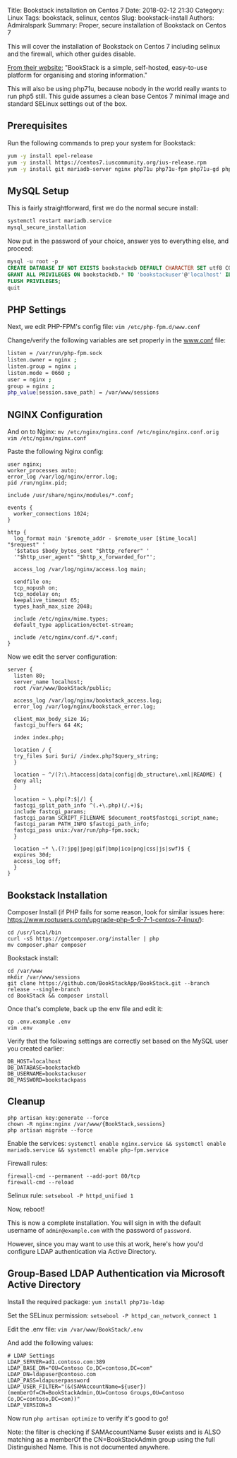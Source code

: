 Title: Bookstack installation on Centos 7
Date: 2018-02-12 21:30
Category: Linux
Tags: bookstack, selinux, centos
Slug: bookstack-install
Authors: Admiralspark
Summary: Proper, secure installation of Bookstack on Centos 7

This will cover the installation of Bookstack on Centos 7 including selinux and the firewall, which other guides disable. 

[From their website:](https://www.bookstackapp.com/) "BookStack is a simple, self-hosted, easy-to-use platform for organising and storing information." 

<p class="text-warning">This will also be using php71u, because nobody in the world really wants to run php5 still. This guide assumes a clean base Centos 7 minimal image and standard SELinux settings out of the box.</p>

## Prerequisites

Run the following commands to prep your system for Bookstack:
```bash
yum -y install epel-release
yum -y install https://centos7.iuscommunity.org/ius-release.rpm
yum -y install git mariadb-server nginx php71u php71u-fpm php71u-gd php71u-mbstring php71u-mysqlnd php71u-pdo php71u-tidy php71u-cli php71u-json php71u-xml
```

## MySQL Setup

This is fairly straightforward, first we do the normal secure install:
```bash
systemctl restart mariadb.service
mysql_secure_installation
```

Now put in the password of your choice, answer yes to everything else, and proceed:
```sql
mysql -u root -p
CREATE DATABASE IF NOT EXISTS bookstackdb DEFAULT CHARACTER SET utf8 COLLATE utf8_general_ci;
GRANT ALL PRIVILEGES ON bookstackdb.* TO 'bookstackuser'@'localhost' IDENTIFIED BY 'bookstackpass' WITH GRANT OPTION;
FLUSH PRIVILEGES;
quit
```

## PHP Settings

Next, we edit PHP-FPM's config file:
`vim /etc/php-fpm.d/www.conf`

Change/verify the following variables are set properly in the www.conf file:
```bash
listen = /var/run/php-fpm.sock
listen.owner = nginx ; 
listen.group = nginx ; 
listen.mode = 0660 ; 
user = nginx ; 
group = nginx ; 
php_value[session.save_path] = /var/www/sessions
```

## NGINX Configuration

And on to Nginx:
`mv /etc/nginx/nginx.conf /etc/nginx/nginx.conf.orig`
`vim /etc/nginx/nginx.conf`

Paste the following Nginx config:
```
user nginx;
worker_processes auto;
error_log /var/log/nginx/error.log;
pid /run/nginx.pid;

include /usr/share/nginx/modules/*.conf;

events {
  worker_connections 1024;
}

http {
  log_format main '$remote_addr - $remote_user [$time_local] "$request" '
  '$status $body_bytes_sent "$http_referer" '
  '"$http_user_agent" "$http_x_forwarded_for"';

  access_log /var/log/nginx/access.log main;

  sendfile on;
  tcp_nopush on;
  tcp_nodelay on;
  keepalive_timeout 65;
  types_hash_max_size 2048;

  include /etc/nginx/mime.types;
  default_type application/octet-stream;

  include /etc/nginx/conf.d/*.conf;
}
```

Now we edit the server configuration:
```
server {
  listen 80;
  server_name localhost;
  root /var/www/BookStack/public;

  access_log /var/log/nginx/bookstack_access.log;
  error_log /var/log/nginx/bookstack_error.log;

  client_max_body_size 1G;
  fastcgi_buffers 64 4K;

  index index.php;

  location / {
  try_files $uri $uri/ /index.php?$query_string;
  }

  location ~ ^/(?:\.htaccess|data|config|db_structure\.xml|README) {
  deny all;
  }

  location ~ \.php(?:$|/) {
  fastcgi_split_path_info ^(.+\.php)(/.+)$;
  include fastcgi_params;
  fastcgi_param SCRIPT_FILENAME $document_root$fastcgi_script_name;
  fastcgi_param PATH_INFO $fastcgi_path_info;
  fastcgi_pass unix:/var/run/php-fpm.sock;
  }

  location ~* \.(?:jpg|jpeg|gif|bmp|ico|png|css|js|swf)$ {
  expires 30d;
  access_log off;
  }
}
```

## Bookstack Installation
Composer Install (if PHP fails for some reason, look for similar issues here: https://www.rootusers.com/upgrade-php-5-6-7-1-centos-7-linux/):
```
cd /usr/local/bin
curl -sS https://getcomposer.org/installer | php
mv composer.phar composer
```

Bookstack install:
```
cd /var/www
mkdir /var/www/sessions
git clone https://github.com/BookStackApp/BookStack.git --branch release --single-branch
cd BookStack && composer install
```

Once that's complete, back up the env file and edit it:
```
cp .env.example .env
vim .env
```

Verify that the following settings are correctly set based on the MySQL user you created earlier:
```
DB_HOST=localhost
DB_DATABASE=bookstackdb
DB_USERNAME=bookstackuser
DB_PASSWORD=bookstackpass
```

## Cleanup
```
php artisan key:generate --force
chown -R nginx:nginx /var/www/{BookStack,sessions}
php artisan migrate --force
```

Enable the services:
`systemctl enable nginx.service && systemctl enable mariadb.service && systemctl enable php-fpm.service`

Firewall rules:
```
firewall-cmd --permanent --add-port 80/tcp
firewall-cmd --reload
```

Selinux rule:
`setsebool -P httpd_unified 1`

Now, reboot! 

This is now a complete installation. You will sign in with the default username of `admin@example.com` with the password of `password`. 

However, since you may want to use this at work, here's how you'd configure LDAP authentication via Active Directory.

## Group-Based LDAP Authentication via Microsoft Active Directory

Install the required package:
`yum install php71u-ldap`

Set the SELinux permission:
`setsebool -P httpd_can_network_connect 1`

Edit the .env file:
`vim /var/www/BookStack/.env`

And add the following values:
```
# LDAP Settings
LDAP_SERVER=ad1.contoso.com:389
LDAP_BASE_DN="OU=Contoso Co,DC=contoso,DC=com"
LDAP_DN=ldapuser@contoso.com
LDAP_PASS=ldapuserpassword
LDAP_USER_FILTER="(&(SAMAccountName=${user})(memberOf=CN=BookStackAdmin,OU=Contoso Groups,OU=Contoso Co,DC=contoso,DC=com))"
LDAP_VERSION=3
```

Now run
`php artisan optimize`
to verify it's good to go!

<p class="text-warning">Note: the filter is checking if SAMAccountName $user exists and is ALSO matching as a memberOf the CN=BookStackAdmin group using the full Distinguished Name. This is not documented anywhere.</p>